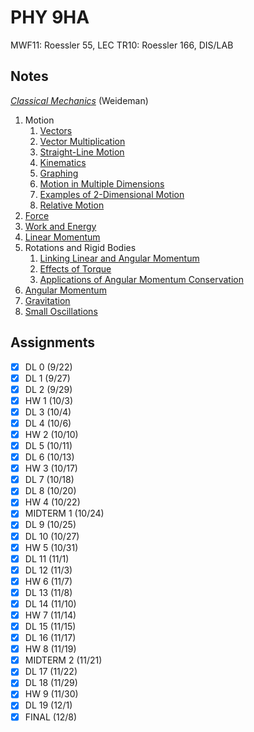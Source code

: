 # PHY 9HA
MWF11: Roessler 55, LEC
TR10: Roessler 166, DIS/LAB
## Notes
[*Classical Mechanics*](https://phys.libretexts.org/Courses/University_of_California_Davis/UCD%3A_Physics_9HA__Classical_Mechanics) (Weideman)
1. Motion
	1. [Vectors](../notes/vector.md)
	2. [Vector Multiplication](../notes/vector.md#vector-operations)
	3. [Straight-Line Motion](../notes/kinematics.md#translational)
	4. [Kinematics](../notes/kinematics.md#translational)
	5. [Graphing](../notes/kinematics.md#motion-diagrams)
	6. [Motion in Multiple Dimensions](../notes/kinematics.md#motion-in-multiple-dimensions)
	7. [Examples of 2-Dimensional Motion](../notes/kinematics.md#examples-of-2d-motion)
	8. [Relative Motion](../notes/kinematics.md#relative-motion)
2. [Force](../notes/dynamics.md)
3. [Work and Energy](../notes/work.md)
4. [Linear Momentum](../notes/linear-momentum.md)
5. Rotations and Rigid Bodies
	1. [Linking Linear and Angular Momentum](../notes/dynamics.md#rotational)
	2. [Effects of Torque](../notes/torque.md)
	3. [Applications of Angular Momentum Conservation](../notes/dynamics.md#rotational)
6. [Angular Momentum](../notes/angular-momentum.md)
7. [Gravitation](../notes/gravitation.md)
8. [Small Oscillations](../notes/oscillation.md)
## Assignments
- [x] DL 0 (9/22)
- [x] DL 1 (9/27)
- [x] DL 2 (9/29)
- [x] HW 1 (10/3)
- [x] DL 3 (10/4)
- [x] DL 4 (10/6)
- [x] HW 2 (10/10)
- [x] DL 5 (10/11)
- [x] DL 6 (10/13)
- [x] HW 3 (10/17)
- [x] DL 7 (10/18)
- [x] DL 8 (10/20)
- [x] HW 4 (10/22)
- [x] MIDTERM 1 (10/24)
- [x] DL 9 (10/25)
- [x] DL 10 (10/27)
- [x] HW 5 (10/31)
- [x] DL 11 (11/1)
- [x] DL 12 (11/3)
- [x] HW 6 (11/7)
- [x] DL 13 (11/8)
- [x] DL 14 (11/10)
- [x] HW 7 (11/14)
- [x] DL 15 (11/15)
- [x] DL 16 (11/17)
- [x] HW 8 (11/19)
- [x] MIDTERM 2 (11/21)
- [x] DL 17 (11/22)
- [x] DL 18 (11/29)
- [x] HW 9 (11/30)
- [x] DL 19 (12/1)
- [x] FINAL (12/8)